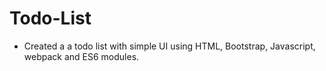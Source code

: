 # Todo-List 
* Created a a todo list with simple UI using HTML, Bootstrap, Javascript, webpack and ES6 modules.
